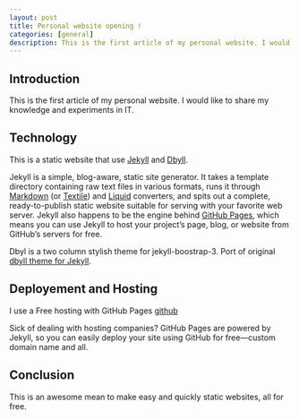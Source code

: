 ```yaml
---
layout: post
title: Personal website opening !
categories: [general]
description: This is the first article of my personal website. I would like to share my knowledge and experiments in IT.
---
```


## Introduction
This is the first article of my personal website. I would like to share my knowledge and experiments in IT.

## Technology
This is a static website that use [Jekyll](http://jekyllrb.com/) and [Dbyll](http://jekyllbootstrap3.tk/dbyll/).

Jekyll is a simple, blog-aware, static site generator. It takes a template directory containing raw text files in various formats, runs it through [Markdown](http://daringfireball.net/projects/markdown/) (or [Textile](http://redcloth.org/textile)) and [Liquid](https://github.com/Shopify/liquid/wiki) converters, and spits out a complete, ready-to-publish static website suitable for serving with your favorite web server. Jekyll also happens to be the engine behind [GitHub Pages](http://pages.github.com/), which means you can use Jekyll to host your project’s page, blog, or website from GitHub’s servers for free.

Dbyl is a two column stylish theme for jekyll-boostrap-3. Port of original [dbyll theme for Jekyll](http://github.com/dbtek/dbyll).

## Deployement and Hosting

I use a Free hosting with GitHub Pages [github](http://pages.github.com/)

Sick of dealing with hosting companies? GitHub Pages are powered by Jekyll, so you can easily deploy your site using GitHub for free—custom domain name and all.

## Conclusion
This is an awesome mean to make easy and quickly static websites, all for free.
